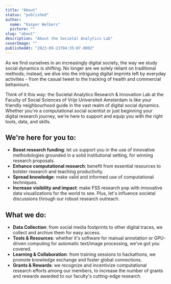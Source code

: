 ```yaml
---
title: "About"
status: "published"
author:
  name: "Kasper Welbers"
  picture: ""
slug: "about"
description: "About the Societal Analytics Lab"
coverImage: ""
publishedAt: "2023-09-21T04:35:07.000Z"
---
```


As we find ourselves in an increasingly digital society, the way we study social dynamics is shifting. No longer are we solely reliant on traditional methods; instead, we dive into the intriguing digital imprints left by everyday activities - from the casual tweet to the tracking of health and commercial behaviours.

Think of it this way: the Societal Analytics Research & Innovation Lab at the Faculty of Social Sciences of Vrije Universiteit Amsterdam is like your friendly neighbourhood guide in the vast realm of digital social dynamics. Whether you're a computational social scientist or just beginning your digital research journey, we're here to support and equip you with the right tools, data, and skills.

## We're here for you to:

- **Boost research funding**: let us support you in the use of innovative methodologies grounded in a solid institutional setting, for winning research proposals.
- **Enhance computational research**: benefit from essential resources to bolster research and teaching productivity.
- **Spread knowledge**: make valid and informed use of computational techniques.
- **Increase visibility and impact**: make FSS research pop with innovative data visualizations for the world to see. Plus, let's influence societal discussions through our robust research outreach.

## What we do:

- **Data Collection**: from social media footprints to other digital traces, we collect and archive them for easy access.
- **Tools & Resources**: whether it's software for manual annotation or GPU-driven computing for automatic text/image processing, we've got you covered.
- **Learning & Collaboration**: from training sessions to hackathons, we promote knowledge exchange and foster global connections.
- **Grants & Rewards**: we recognize and incentivize computational research efforts among our members, to increase the number of grants and rewards awarded to our faculty's cutting-edge research.
